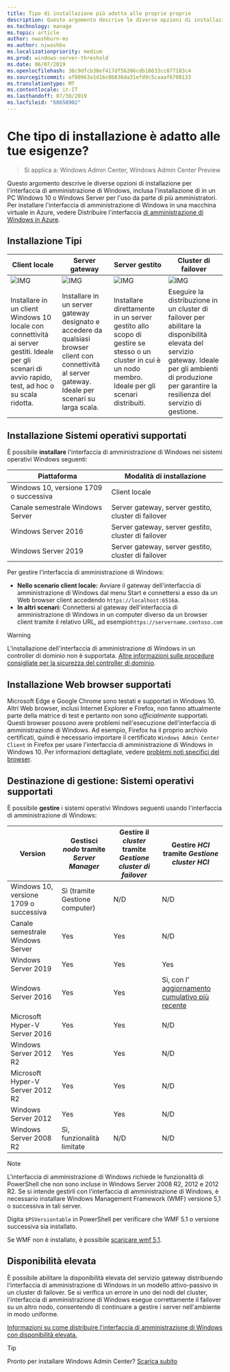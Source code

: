 ```yaml
---
title: Tipo di installazione più adatta alle proprie proprie
description: Questo argomento descrive le diverse opzioni di installazione per l'interfaccia di amministrazione di Windows, inclusa l'installazione di in un PC Windows 10 o Windows Server per l'uso da parte di più amministratori.
ms.technology: manage
ms.topic: article
author: nwashburn-ms
ms.author: niwashbu
ms.localizationpriority: medium
ms.prod: windows-server-threshold
ms.date: 06/07/2019
ms.openlocfilehash: 36c9dfcb38ef417df56206cdb18633cc877183c4
ms.sourcegitcommit: af80963a1d16c0b836da31efd9c5caaaf6708133
ms.translationtype: MT
ms.contentlocale: it-IT
ms.lasthandoff: 07/30/2019
ms.locfileid: "68658902"
---
```

# <a name="what-type-of-installation-is-right-for-you"></a>Che tipo di installazione è adatto alle tue esigenze?

>Si applica a: Windows Admin Center, Windows Admin Center Preview

Questo argomento descrive le diverse opzioni di installazione per l'interfaccia di amministrazione di Windows, inclusa l'installazione di in un PC Windows 10 o Windows Server per l'uso da parte di più amministratori. Per installare l'interfaccia di amministrazione di Windows in una macchina virtuale in Azure, vedere Distribuire l'interfaccia [di amministrazione di Windows in Azure](../azure/deploy-wac-in-azure.md).

## <a name="installation-types"></a>Installazione Tipi

| Client locale                                | Server gateway                                  | Server gestito                               | Cluster di failover                           |
|---------------------------------------------|-------------------------------------------------|----------------------------------------------|--------------------------------------------|
| ![IMG](../media/deployment-options/W10.PNG) | ![IMG](../media/deployment-options/gateway.PNG) | ![IMG](../media/deployment-options/node.PNG) | ![IMG](../media/deployment-options/HA.png) |
| Installare in un client Windows 10 locale con connettività ai server gestiti.  Ideale per gli scenari di avvio rapido, test, ad hoc o su scala ridotta. |Installare in un server gateway designato e accedere da qualsiasi browser client con connettività al server gateway.  Ideale per scenari su larga scala. | Installare direttamente in un server gestito allo scopo di gestire se stesso o un cluster in cui è un nodo membro.  Ideale per gli scenari distribuiti. | Eseguire la distribuzione in un cluster di failover per abilitare la disponibilità elevata del servizio gateway. Ideale per gli ambienti di produzione per garantire la resilienza del servizio di gestione. |

## <a name="installation-supported-operating-systems"></a>Installazione Sistemi operativi supportati

È possibile **installare** l'interfaccia di amministrazione di Windows nei sistemi operativi Windows seguenti:

| **Piattaforma**                       | **Modalità di installazione** |
| -----------------------------------| --------------------- |
| Windows 10, versione 1709 o successiva  | Client locale |
| Canale semestrale Windows Server | Server gateway, server gestito, cluster di failover |
| Windows Server 2016                | Server gateway, server gestito, cluster di failover |
| Windows Server 2019                | Server gateway, server gestito, cluster di failover |

Per gestire l'interfaccia di amministrazione di Windows:

- **Nello scenario client locale:** Avviare il gateway dell'interfaccia di amministrazione di Windows dal menu Start e connettersi a esso da un Web browser client accedendo `https://localhost:6516`a.
- **In altri scenari:** Connettersi al gateway dell'interfaccia di amministrazione di Windows in un computer diverso da un browser client tramite il relativo URL, ad esempio`https://servername.contoso.com`

> [!WARNING]
> L'installazione dell'interfaccia di amministrazione di Windows in un controller di dominio non è supportata. [Altre informazioni sulle procedure consigliate per la sicurezza del controller di dominio](https://docs.microsoft.com/windows-server/identity/ad-ds/plan/security-best-practices/securing-domain-controllers-against-attack). 

## <a name="installation-supported-web-browsers"></a>Installazione Web browser supportati

Microsoft Edge e Google Chrome sono testati e supportati in Windows 10. Altri Web browser, inclusi Internet Explorer e Firefox, non fanno attualmente parte della matrice di test e pertanto non sono *ufficialmente* supportati. Questi browser possono avere problemi nell'esecuzione dell'interfaccia di amministrazione di Windows. Ad esempio, Firefox ha il proprio archivio certificati, quindi è necessario importare il certificato `Windows Admin Center Client` in Firefox per usare l'interfaccia di amministrazione di Windows in Windows 10. Per informazioni dettagliate, vedere [problemi noti specifici del browser](../support/known-issues.md#browser-specific-issues).

## <a name="management-target-supported-operating-systems"></a>Destinazione di gestione: Sistemi operativi supportati

È possibile **gestire** i sistemi operativi Windows seguenti usando l'interfaccia di amministrazione di Windows:

| Version | Gestisci *nodo* tramite *Server Manager* | Gestire il *cluster* tramite *Gestione cluster di failover* | Gestire *HCI* tramite *Gestione cluster HCI* |
| ------------------------- |--------------- | ----- | ------------------------ |
| Windows 10, versione 1709 o successiva | Sì (tramite Gestione computer) | N/D | N/D |
| Canale semestrale Windows Server | Yes | Yes | N/D |
| Windows Server 2019 | Yes | Yes | Yes |
| Windows Server 2016 | Yes | Yes | Sì, con l' [aggiornamento cumulativo più recente](../use/manage-hyper-converged.md#prepare-your-windows-server-2016-cluster-for-windows-admin-center) |
| Microsoft Hyper-V Server 2016 | Yes | Yes | N/D |
| Windows Server 2012 R2 | Yes | Yes | N/D |
| Microsoft Hyper-V Server 2012 R2 | Yes | Yes | N/D |
| Windows Server 2012 | Yes | Yes | N/D |
| Windows Server 2008 R2 | Sì, funzionalità limitate | N/D | N/D |

> [!NOTE]
> L'interfaccia di amministrazione di Windows richiede le funzionalità di PowerShell che non sono incluse in Windows Server 2008 R2, 2012 e 2012 R2. Se si intende gestirli con l'interfaccia di amministrazione di Windows, è necessario installare Windows Management Framework (WMF) versione 5,1 o successiva in tali server.
> 
> Digita `$PSVersiontable` in PowerShell per verificare che WMF 5.1 o versione successiva sia installato. 
> 
> Se WMF non è installato, è possibile [scaricare wmf 5,1](https://www.microsoft.com/en-us/download/details.aspx?id=54616).

## <a name="high-availability"></a>Disponibilità elevata

È possibile abilitare la disponibilità elevata del servizio gateway distribuendo l'interfaccia di amministrazione di Windows in un modello attivo-passivo in un cluster di failover. Se si verifica un errore in uno dei nodi del cluster, l'interfaccia di amministrazione di Windows esegue correttamente il failover su un altro nodo, consentendo di continuare a gestire i server nell'ambiente in modo uniforme.

[Informazioni su come distribuire l'interfaccia di amministrazione di Windows con disponibilità elevata.](../deploy/high-availability.md)

> [!Tip]
> Pronto per installare Windows Admin Center? [Scarica subito](https://aka.ms/windowsadmincenter)
